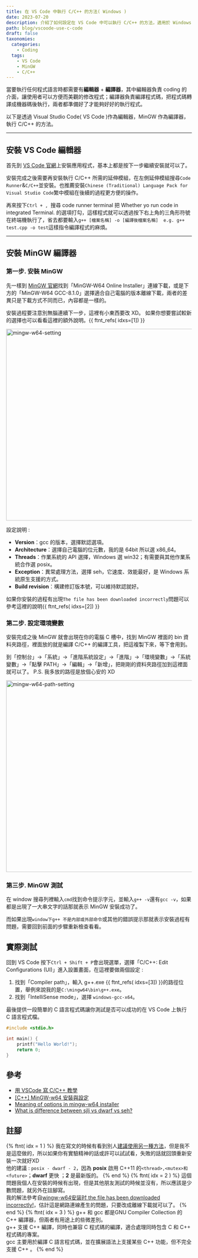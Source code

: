 ```yaml
---
title: 在 VS Code 中執行 C/C++ 的方法( Windows )
date: 2023-07-20
description: 介紹了如何設定在 VS Code 中可以執行 C/C++ 的方法，適用於 Windows 環境，還有一些 MinGW 編譯器相關的介紹。
path: blog/vscoode-use-c-code
draft: false
taxonomies:
  categories: 
    - Coding
  tags: 
    - VS Code
    - MinGW
    - C/C++
---
```


當要執行任何程式語言時都需要有**編輯器** + **編譯器**，其中編輯器負責 coding 的介面，讓使用者可以方便而美觀的修改程式；編譯器負責編譯程式碼，把程式碼轉譯成機器碼後執行，兩者都準備好了才能夠好好的執行程式。

以下是透過 Visual Studio Code( VS Code )作為編輯器，MinGW 作為編譯器，執行 C/C++ 的方法。

---

## 安裝 VS Code 編輯器

首先到 [VS Code 官網](https://code.visualstudio.com/)上安裝應用程式，基本上都是按下一步繼續安裝就可以了。

安裝完成之後需要再安裝執行 C/C++ 所需的延伸模組，在左側延伸模組搜尋`Code Runner`&`C/C++`並安裝。也推薦安裝`Chinese (Traditional) Language Pack for Visual Studio Code`繁中模組在後續的過程更方便的操作。

再來按下`Ctrl + , `搜尋 code runner terminal 把 Whether yo run code in integrated Terminal. 的選項打勾，這樣程式就可以透過按下右上角的三角形符號在終端機執行了，省去都要輸入`g++ [檔案名稱] -o [編譯後檔案名稱]  e.g. g++ test.cpp -o test`這樣指令編譯程式的麻煩。

---
## 安裝 MinGW 編譯器

### 第一步. 安裝 MinGW
先一樣到 [MinGW 官網](https://sourceforge.net/projects/mingw-w64/files/mingw-w64/mingw-w64-release/)找到「MinGW-W64 Online Installer」連線下載，或是下方的「MinGW-W64 GCC-8.1.0」選擇適合自己電腦的版本離線下載，兩者的差異只是下載方式不同而已，內容都是一樣的。

安裝過程要注意別無腦連續下一步，這裡有小東西要改 XD。
如果你想要嘗試較新的選擇也可以看看這裡的額外說明。{{ ftnt_refs( idxs=[1]) }}

<a href="/site/images/blog/mingw-w64-setting.png" data-fancybox data-caption="mingw-w64-setting">
  <img src="/site/images/blog/mingw-w64-setting.png" loading="lazy" alt="mingw-w64-setting" width="520"/>
</a><br>

設定說明 :
- **Version**：gcc 的版本，選擇默認選項。
- **Architecture**：選擇自己電腦的位元數，我的是 64bit 所以選 x86_64。
- **Threads**：作業系統的 API 選擇，Windows 選 win32；有需要與其他作業系統合作選 posix。
- **Exception**：異常處理方法，選擇 seh，它速度、效能最好，是 Windows 系統原生支援的方式。
- **Build revision**：構建修訂版本號，可以維持默認就好。

如果你安裝的過程有出現`The file has been downloaded incorrectly`問題可以參考這裡的說明{{ ftnt_refs( idxs=[2]) }}

### 第二步. 設定環境變數

安裝完成之後 MinGW 就會出現在你的電腦 C 槽中，找到 MinGW 裡面的 bin 資料夾路徑，裡面放的就是編譯 C/C++ 的編譯工具，把這複製下來，等下會用到。

到「控制台」→「系統」→「進階系統設定」→「進階」→「環境變數」→「系統變數」→「點擊 PATH」→「編輯」→「新增」，把剛剛的資料夾路徑加到這裡面就可以了。 P.S. 我多放的路徑是放個心安的 XD

<a href="/site/images/blog/mingw-w64-path-setting.png" data-fancybox data-caption="mingw-w64-path-setting">
  <img src="/site/images/blog/mingw-w64-path-setting.png" loading="lazy" alt="mingw-w64-path-setting" width="520"/>
</a><br>

### 第三步. MinGW 測試

在 window 搜尋列裡輸入`cmd`找到命令提示字元，並輸入`g++ -v`還有`gcc -v`，如果都是出現了一大串文字的話那就表示 MinGW 安裝成功了。

而如果出現`window下g++ 不是内部或外部命令`或其他的錯誤提示那就表示安裝過程有問題，需要回到前面的步驟重新檢查看看。

## 實際測試

回到 VS Code 按下`Ctrl + Shift + P`會出現選單，選擇「C/C++: Edit Configurations (UI)」進入設置畫面，在這裡要做兩個設定 :
1. 找到「Compiler path」，輸入 g++.exe {{ ftnt_refs( idxs=[3]) }}的路徑位置，舉例來說我的是`C:\mingw64\bin\g++.exe`。
2. 找到「IntelliSense mode」，選擇 `windows-gcc-x64`。

最後提供一段簡單的 C 語言程式碼讓你測試是否可以成功的在 VS Code 上執行 C 語言程式檔。

```C
#include <stdio.h>

int main() {
    printf("Hello World!");
    return 0;
}
```

## 參考

- [用 VSCode 寫 C/C++ 教學](https://hackmd.io/@liaojason2/vscodecppwindows)
- [[C++] MinGW-w64 安裝與設定](https://alexspot.tech/jottings-windows-vscode-with-mingw-w64/)
- [Meaning of options in mingw-w64 installer](https://stackoverflow.com/questions/29947302/meaning-of-options-in-mingw-w64-installer)
- [What is difference between sjlj vs dwarf vs seh?](https://stackoverflow.com/questions/15670169/what-is-difference-between-sjlj-vs-dwarf-vs-seh/15685229#15685229)

## 註腳

{% ftnt( idx = 1 ) %}
我在寫文的時候有看到別人[建議使用另一種方法](https://stackoverflow.com/questions/29947302/meaning-of-options-in-mingw-w64-installer)，但是我不是這麼做的，所以如果你有實驗精神的話或許可以試試看，失敗的話就回頭重新安裝一次就好XD<br>
他的建議 : `posix - dwarf - 2`，因為 **posix** 啟用 C++11 的`<thread>,<mutex>和<future>`；**dwarf** 更快 ；**2** 是最新版的。
{% end %}
{% ftnt( idx = 2 ) %}
這個問題我個人在安裝的時候有出現，但是其他朋友測試的時候並沒有，所以應該是少數問題，就另外在註腳寫。<br>
我的解法參考自[wingw-w64安装时 the file has been downloaded incorrectly!](https://blog.csdn.net/kramer_1711/article/details/119416512)，估計這是網路連線產生的問題，只要改成離線下載就可以了。
{% end %}
{% ftnt( idx = 3 ) %}
g++ 和 gcc 都是GNU Compiler Collection 的 C++ 編譯器，但兩者有用途上的些微差別。<br>
g++ 支援 C++ 編譯，同時也兼容 C 程式碼的編譯，適合處理同時包含 C 和 C++ 程式碼的專案。<br>
gcc 主要用於編譯 C 語言程式碼，並在擴展語法上支援某些 C++ 功能，但不完全支援 C++ 。
{% end %}